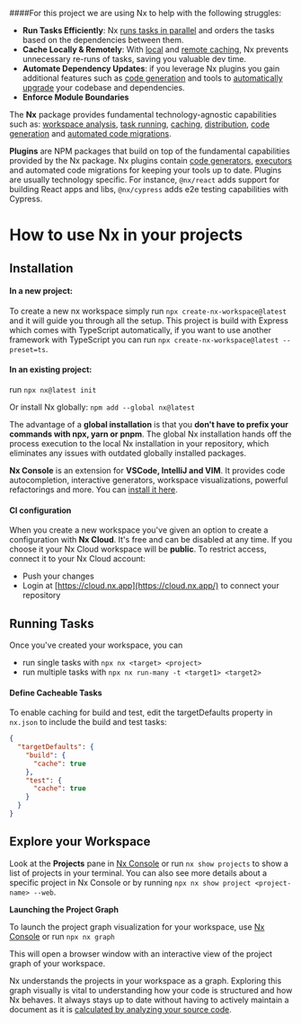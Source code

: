 ####For this project we are using Nx to help with the following struggles:

- **Run Tasks Efficiently**: Nx [runs tasks in parallel](https://nx.dev/features/run-tasks) and orders the tasks based on the dependencies between them.
- **Cache Locally & Remotely**: With [local](https://nx.dev/features/cache-task-results) and [remote caching](https://nx.dev/ci/features/remote-cache), Nx prevents unnecessary re-runs of tasks, saving you valuable dev time.
- **Automate Dependency Updates**: if you leverage Nx plugins you gain additional features such as [code generation](https://nx.dev/features/generate-code) and tools to [automatically upgrade](https://nx.dev/features/automate-updating-dependencies) your codebase and dependencies.
- **Enforce Module Boundaries**

The **Nx** package provides fundamental technology-agnostic capabilities such as: [workspace analysis](https://nx.dev/features/explore-graph), [task running](https://nx.dev/features/run-tasks), [caching](https://nx.dev/features/cache-task-results), [distribution](https://nx.dev/ci/features/distribute-task-execution), [code generation](https://nx.dev/features/generate-code) and [automated code migrations](https://nx.dev/features/automate-updating-dependencies).

**Plugins** are NPM packages that build on top of the fundamental capabilities provided by the Nx package. Nx plugins contain [code generators](https://nx.dev/features/generate-code), [executors](https://nx.dev/concepts/executors-and-configurations) and automated code migrations
for keeping your tools up to date. Plugins are usually
technology specific. For instance, `@nx/react` adds support for building React apps and libs, `@nx/cypress`
adds e2e testing capabilities with Cypress.

# How to use Nx in your projects

## Installation

#### In a new project:

To create a new nx workspace simply run `npx create-nx-workspace@latest` and it will guide you through all the setup. This project is build with Express which comes with TypeScript automatically, if you want to use another framework with TypeScript you can run `npx create-nx-workspace@latest --preset=ts`.

#### In an existing project:

run `npx nx@latest init`

Or install Nx globally:
`npm add --global nx@latest`

The advantage of a **global installation** is that you **don't have to prefix your commands with npx, yarn or pnpm**. The global Nx installation hands off the process execution to the local Nx installation in your repository, which eliminates any issues with outdated globally installed packages.

**Nx Console** is an extension for **VSCode, IntelliJ and VIM**. It provides code autocompletion, interactive generators, workspace visualizations, powerful refactorings and more. You can [install it here](https://nx.dev/features/integrate-with-editors).

#### CI configuration

When you create a new workspace you've given an option to create a configuration with **Nx Cloud**. It's free and can be disabled at any time.
If you choose it your Nx Cloud workspace will be **public**.
To restrict access, connect it to your Nx Cloud account:

- Push your changes
- Login at [https://cloud.nx.app](https://cloud.nx.app/) to connect your repository

## Running Tasks

Once you've created your workspace, you can

- run single tasks with `npx nx <target> <project>`
- run multiple tasks with `npx nx run-many -t <target1> <target2>`

#### Define Cacheable Tasks

To enable caching for build and test, edit the targetDefaults property in `nx.json` to include the build and test tasks:

```json
{
  "targetDefaults": {
    "build": {
      "cache": true
    },
    "test": {
      "cache": true
    }
  }
}
```

## Explore your Workspace

Look at the **Projects** pane in [Nx Console](https://nx.dev/features/integrate-with-editors) or run `nx show projects` to show a list of projects in your terminal. You can also see more details about a specific project in Nx Console or by running `npx nx show project <project-name> --web`.

**Launching the Project Graph**

To launch the project graph visualization for your workspace, use [Nx Console](https://nx.dev/features/integrate-with-editors) or run `npx nx graph`

This will open a browser window with an interactive view of the project graph of your workspace.

Nx understands the projects in your workspace as a graph. Exploring this graph visually is vital to understanding how your code is structured and how Nx behaves. It always stays up to date without having to actively maintain a document as it is [calculated by analyzing your source code](https://nx.dev/concepts/more-concepts/how-project-graph-is-built#how-the-project-graph-is-built).
